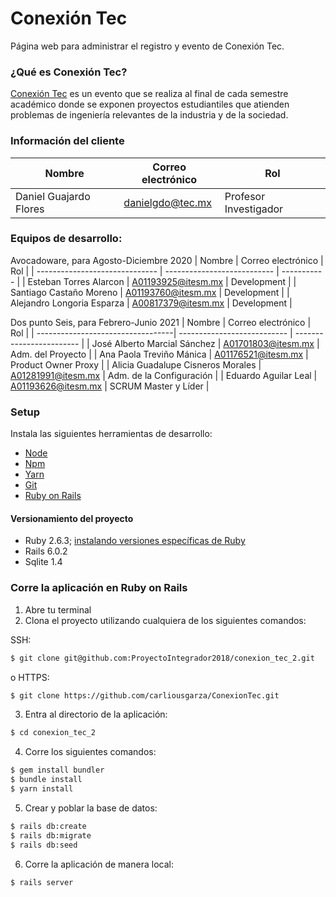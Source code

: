 # Conexión Tec
Página web para administrar el registro y evento de Conexión Tec.

### ¿Qué es Conexión Tec?
[Conexión Tec](https://conexiontec.mty.itesm.mx/) es un evento que se realiza al final de cada semestre académico donde se exponen proyectos estudiantiles que atienden problemas de ingeniería relevantes de la industria y de la sociedad.

### Información del cliente
| Nombre                    | Correo electrónico| Rol                |
| ------------------------- | ----------------- | ------------------ |
| Daniel Guajardo Flores | danielgdo@tec.mx | Profesor Investigador |

### Equipos de desarrollo: 
Avocadoware, para Agosto-Diciembre 2020
| Nombre                         | Correo electrónico          | Rol         |
| ------------------------------ | --------------------------- | ----------- |
| Esteban Torres Alarcon         | A01193925@itesm.mx          | Development |
| Santiago Castaño Moreno        | A01193760@itesm.mx          | Development |
| Alejandro Longoria Esparza     | A00817379@itesm.mx          | Development |

Dos punto Seis, para Febrero-Junio 2021
| Nombre                            | Correo electrónico          | Rol                      |
| ----------------------------------| --------------------------- | ------------------------ |
| José Alberto Marcial Sánchez      | A01701803@itesm.mx          | Adm. del Proyecto        |
| Ana Paola Treviño Mánica          | A01176521@itesm.mx          | Product Owner Proxy      |
| Alicia Guadalupe Cisneros Morales | A01281991@itesm.mx          | Adm. de la Configuración |
| Eduardo Aguilar Leal              | A01193626@itesm.mx          | SCRUM Master y Líder     |


### Setup
Instala las siguientes herramientas de desarrollo:
- [Node](https://nodejs.org/es/download/)
- [Npm](https://www.npmjs.com/get-npm)
- [Yarn](https://classic.yarnpkg.com/en/docs/install/#mac-stable)
- [Git](https://git-scm.com/downloads)
- [Ruby on Rails](https://guides.rubyonrails.org/v6.0/getting_started.html)

#### Versionamiento del proyecto
- Ruby 2.6.3; [instalando versiones específicas de Ruby](https://rvm.io/rvm/install)
- Rails 6.0.2
- Sqlite 1.4



### Corre la aplicación en Ruby on Rails
1. Abre tu terminal
2. Clona el proyecto utilizando cualquiera de los siguientes comandos:

SSH:
```bash
$ git clone git@github.com:ProyectoIntegrador2018/conexion_tec_2.git
```
  
o HTTPS:
```bash
$ git clone https://github.com/carliousgarza/ConexionTec.git
```
3. Entra al directorio de la aplicación:
```bash
$ cd conexion_tec_2
```
4. Corre los siguientes comandos:
```bash
$ gem install bundler
$ bundle install
$ yarn install
```
5. Crear y poblar la base de datos:
```bash
$ rails db:create
$ rails db:migrate
$ rails db:seed
```
6. Corre la aplicación de manera local:
```bash
$ rails server
```
